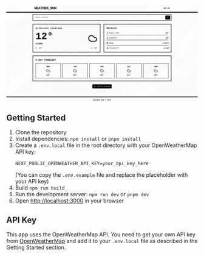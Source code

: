 ![aaa](image.png)

## Getting Started

1. Clone the repository
2. Install dependencies: `npm install` or `pnpm install`
3. Create a `.env.local` file in the root directory with your OpenWeatherMap API key:
   ```
   NEXT_PUBLIC_OPENWEATHER_API_KEY=your_api_key_here
   ```
   (You can copy the `.env.example` file and replace the placeholder with your API key)
4. Build `npm run build`
5. Run the development server: `npm run dev` or `pnpm dev`
6. Open [http://localhost:3000](http://localhost:3000) in your browser

## API Key

This app uses the OpenWeatherMap API. You need to get your own API key from [OpenWeatherMap](https://openweathermap.org/api) and add it to your `.env.local` file as described in the Getting Started section.

